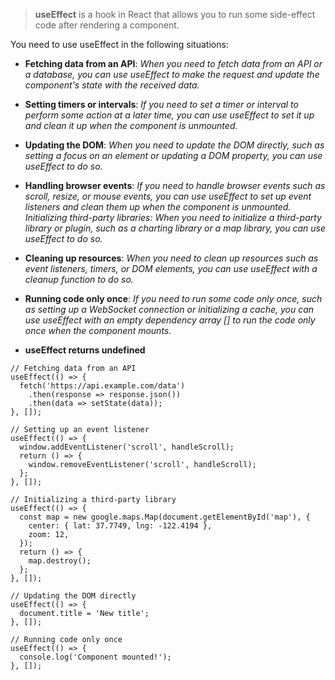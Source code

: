 > **useEffect**
is a hook in React that allows you to run some side-effect code after rendering a component.

You need to use useEffect in the following situations:

- **Fetching data from an API**: *When you need to fetch data from an API or a database, you can use useEffect to make the request and update the component's state with the received data.*

- **Setting timers or intervals**: *If you need to set a timer or interval to perform some action at a later time, you can use useEffect to set it up and clean it up when the component is unmounted.*

- **Updating the DOM**: *When you need to update the DOM directly, such as setting a focus on an element or updating a DOM property, you can use useEffect to do so.*

- **Handling browser events**: *If you need to handle browser events such as scroll, resize, or mouse events, you can use useEffect to set up event listeners and clean them up when the component is unmounted.
Initializing third-party libraries: When you need to initialize a third-party library or plugin, such as a charting library or a map library, you can use useEffect to do so.*

- **Cleaning up resources**: *When you need to clean up resources such as event listeners, timers, or DOM elements, you can use useEffect with a cleanup function to do so.*

- **Running code only once**: *If you need to run some code only once, such as setting up a WebSocket connection or initializing a cache, you can use useEffect with an empty dependency array [] to run the code only once when the component mounts.*

- **useEffect returns undefined**


```
// Fetching data from an API
useEffect(() => {
  fetch('https://api.example.com/data')
    .then(response => response.json())
    .then(data => setState(data));
}, []);

// Setting up an event listener
useEffect(() => {
  window.addEventListener('scroll', handleScroll);
  return () => {
    window.removeEventListener('scroll', handleScroll);
  };
}, []);

// Initializing a third-party library
useEffect(() => {
  const map = new google.maps.Map(document.getElementById('map'), {
    center: { lat: 37.7749, lng: -122.4194 },
    zoom: 12,
  });
  return () => {
    map.destroy();
  };
}, []);

// Updating the DOM directly
useEffect(() => {
  document.title = 'New title';
}, []);

// Running code only once
useEffect(() => {
  console.log('Component mounted!');
}, []);


```